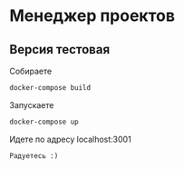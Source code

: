 # Менеджер проектов #
## Версия тестовая ##
Собираете
```bash
docker-compose build 
```
Запускаете
```bash
docker-compose up
```
Идете по адресу localhost:3001 <br/>
```
Радуетесь :) 
```
